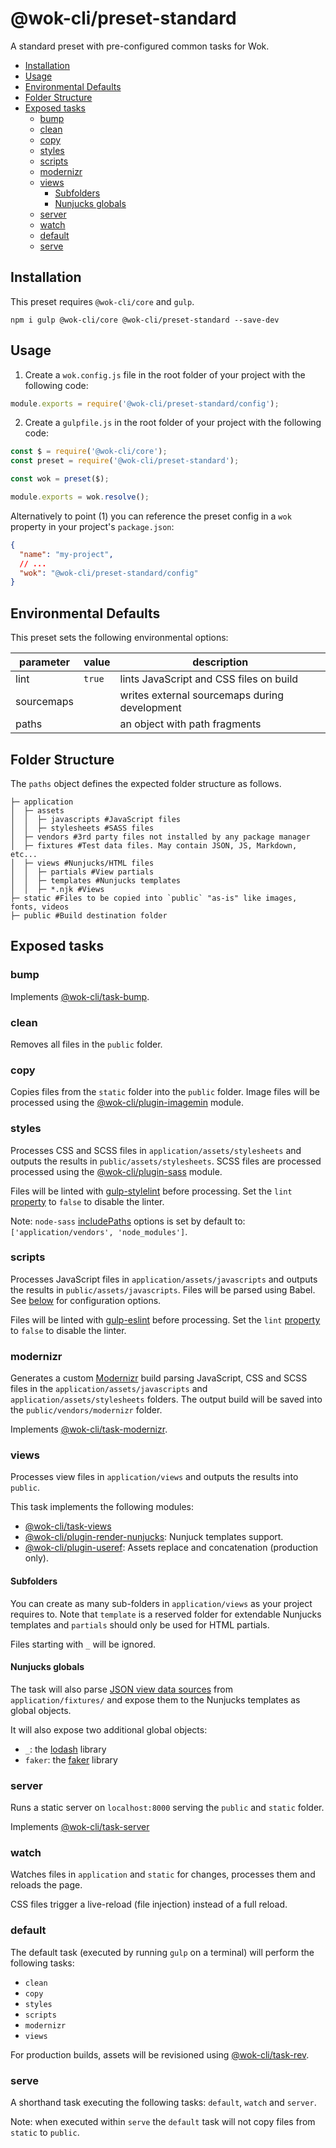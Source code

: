 # @wok-cli/preset-standard

A standard preset with pre-configured common tasks for Wok.

<!-- TOC -->

- [Installation](#installation)
- [Usage](#usage)
- [Environmental Defaults](#environmental-defaults)
- [Folder Structure](#folder-structure)
- [Exposed tasks](#exposed-tasks)
  - [bump](#bump)
  - [clean](#clean)
  - [copy](#copy)
  - [styles](#styles)
  - [scripts](#scripts)
  - [modernizr](#modernizr)
  - [views](#views)
    - [Subfolders](#subfolders)
    - [Nunjucks globals](#nunjucks-globals)
  - [server](#server)
  - [watch](#watch)
  - [default](#default)
  - [serve](#serve)

<!-- /TOC -->

## Installation

This preset requires `@wok-cli/core` and `gulp`.

```
npm i gulp @wok-cli/core @wok-cli/preset-standard --save-dev
```

## Usage

1. Create a `wok.config.js` file in the root folder of your project with the following code:

```js
module.exports = require('@wok-cli/preset-standard/config');
```

2. Create a `gulpfile.js` in the root folder of your project with the following code:

```js
const $ = require('@wok-cli/core');
const preset = require('@wok-cli/preset-standard');

const wok = preset($);

module.exports = wok.resolve();
```

Alternatively to point (1) you can reference the preset config in a `wok` property in your project's `package.json`:

```json
{
  "name": "my-project",
  // ...
  "wok": "@wok-cli/preset-standard/config"
}
```

## Environmental Defaults

This preset sets the following environmental options:

| parameter  | value  | description                                   |
| ---------- | ------ | --------------------------------------------- |
| lint       | `true` | lints JavaScript and CSS files on build       |
| sourcemaps |        | writes external sourcemaps during development |
| paths      |        | an object with path fragments                 |

## Folder Structure

The `paths` object defines the expected folder structure as follows.

```
├─ application
│  ├─ assets
│  │  ├─ javascripts #JavaScript files
│  │  ├─ stylesheets #SASS files
│  ├─ vendors #3rd party files not installed by any package manager
│  ├─ fixtures #Test data files. May contain JSON, JS, Markdown, etc...
│  ├─ views #Nunjucks/HTML files
│  │  ├─ partials #View partials
│  │  ├─ templates #Nunjucks templates
│  │  ├─ *.njk #Views
├─ static #Files to be copied into `public` "as-is" like images, fonts, videos
├─ public #Build destination folder
```

## Exposed tasks

### bump

Implements [@wok-cli/task-bump](https://github.com/fevrcoding/wok-pkgs/tree/master/packages/task-bump).

### clean

Removes all files in the `public` folder.

### copy

Copies files from the `static` folder into the `public` folder. Image files will be processed using the [@wok-cli/plugin-imagemin](https://github.com/fevrcoding/wok-pkgs/tree/master/packages/plugin-imagemin) module.

### styles

Processes CSS and SCSS files in `application/assets/stylesheets` and outputs the results in `public/assets/stylesheets`. SCSS files are processed processed using the [@wok-cli/plugin-sass](https://github.com/fevrcoding/wok-pkgs/tree/master/packages/plugin-sass) module.

Files will be linted with [gulp-stylelint](https://www.npmjs.com/package/gulp-stylelint) before processing. Set the `lint` [property](#environmental-defaults) to `false` to disable the linter.

Note: `node-sass` [includePaths](https://github.com/sass/node-sass#includepaths) options is set by default to: `['application/vendors', 'node_modules']`.

### scripts

Processes JavaScript files in `application/assets/javascripts` and outputs the results in `public/assets/javascripts`. Files will be parsed using Babel. See [below](#TODO) for configuration options.

Files will be linted with [gulp-eslint](https://www.npmjs.com/package/gulp-eslint) before processing. Set the `lint` [property](#environmental-defaults) to `false` to disable the linter.

### modernizr

Generates a custom [Modernizr](https://modernizr.com/) build parsing JavaScript, CSS and SCSS files in the `application/assets/javascripts` and `application/assets/stylesheets` folders. The output build will be saved into the `public/vendors/modernizr` folder.

Implements [@wok-cli/task-modernizr](https://github.com/fevrcoding/wok-pkgs/tree/master/packages/task-modernizr).

### views

Processes view files in `application/views` and outputs the results into `public`.

This task implements the following modules:

- [@wok-cli/task-views](https://github.com/fevrcoding/wok-pkgs/tree/master/packages/task-views)
- [@wok-cli/plugin-render-nunjucks](https://github.com/fevrcoding/wok-pkgs/tree/master/packages/plugin-render-nunjucks): Nunjuck templates support.
- [@wok-cli/plugin-useref](https://github.com/fevrcoding/wok-pkgs/tree/master/packages/plugin-useref): Assets replace and concatenation (production only).

#### Subfolders

You can create as many sub-folders in `application/views` as your project requires to. Note that `template` is a reserved folder for extendable Nunjucks templates and `partials` should only be used for HTML partials.

Files starting with `_` will be ignored.

#### Nunjucks globals

The task will also parse [JSON view data sources](#TODO) from `application/fixtures/` and expose them to the Nunjucks templates as global objects.

It will also expose two additional global objects:

- `_`: the [lodash](https://lodash.com/) library
- `faker`: the [faker](https://www.npmjs.com/package/faker) library

### server

Runs a static server on `localhost:8000` serving the `public` and `static` folder.

Implements [@wok-cli/task-server](https://github.com/fevrcoding/wok-pkgs/tree/master/packages/task-server)

### watch

Watches files in `application` and `static` for changes, processes them and reloads the page.

CSS files trigger a live-reload (file injection) instead of a full reload.

### default

The default task (executed by running `gulp` on a terminal) will perform the following tasks:

- `clean`
- `copy`
- `styles`
- `scripts`
- `modernizr`
- `views`

For production builds, assets will be revisioned using [@wok-cli/task-rev](https://github.com/fevrcoding/wok-pkgs/tree/master/packages/task-rev).

### serve

A shorthand task executing the following tasks: `default`, `watch` and `server`.

Note: when executed within `serve` the `default` task will not copy files from `static` to `public`.
